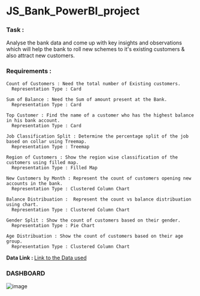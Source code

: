 # JS_Bank_PowerBI_project

<h3>Task : </h3>
   Analyse the bank data and come up with key insights and observations which will help the bank to roll new schemes to it's existing customers & also attract new customers.

<h3>Requirements :</h3>

    Count of Customers : Need the total number of Existing customers. 
      Representation Type : Card
      
    Sum of Balance : Need the Sum of amount present at the Bank.
      Representation Type : Card
      
    Top Customer : Find the name of a customer who has the highest balance in his bank account.
      Representation Type : Card   

    Job Classification Split : Determine the percentage split of the job based on collar using Treemap.
      Representation Type : Treemap

    Region of Customers : Show the region wise classification of the customers using filled map.
      Representation Type : Filled Map

    New Customers by Month : Represent the count of customers opening new accounts in the bank.
      Representation Type : Clustered Column Chart

    Balance Distribuation :  Represent the count vs balance distribuation using chart.
      Representation Type : Clustered Column Chart

    Gender Split : Show the count of customers based on their gender.
      Representation Type : Pie Chart
      
    Age Distribuation : Show the count of customers based on their age group.
      Representation Type : Clustered Column Chart

<b>Data Link : </b><a href="https://github.com/UDAYMURALI1413/JS_Bank_PowerBI_project/blob/main/JS%20BANK%20Data.xlsx">Link to the Data used</a>

<h3>DASHBOARD</h3>

![image](https://github.com/user-attachments/assets/065ca022-328d-435f-9db5-db10f7227c98)
